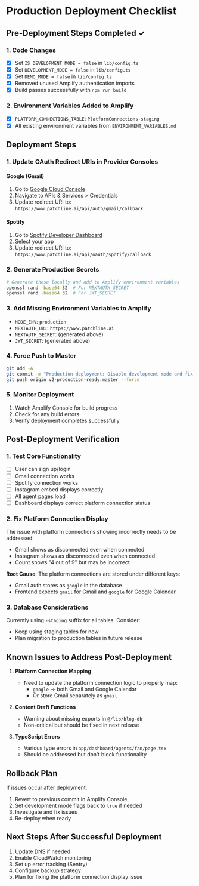 # Production Deployment Checklist

## Pre-Deployment Steps Completed ✓

### 1. Code Changes
- [x] Set `IS_DEVELOPMENT_MODE = false` in `lib/config.ts`
- [x] Set `DEVELOPMENT_MODE = false` in `lib/config.ts`
- [x] Set `DEMO_MODE = false` in `lib/config.ts`
- [x] Removed unused Amplify authentication imports
- [x] Build passes successfully with `npm run build`

### 2. Environment Variables Added to Amplify
- [x] `PLATFORM_CONNECTIONS_TABLE`: `PlatformConnections-staging`
- [x] All existing environment variables from `ENVIRONMENT_VARIABLES.md`

## Deployment Steps

### 1. Update OAuth Redirect URIs in Provider Consoles

#### Google (Gmail)
1. Go to [Google Cloud Console](https://console.cloud.google.com)
2. Navigate to APIs & Services > Credentials
3. Update redirect URI to: `https://www.patchline.ai/api/auth/gmail/callback`

#### Spotify
1. Go to [Spotify Developer Dashboard](https://developer.spotify.com/dashboard)
2. Select your app
3. Update redirect URI to: `https://www.patchline.ai/api/oauth/spotify/callback`

### 2. Generate Production Secrets
```bash
# Generate these locally and add to Amplify environment variables
openssl rand -base64 32  # For NEXTAUTH_SECRET
openssl rand -base64 32  # For JWT_SECRET
```

### 3. Add Missing Environment Variables to Amplify
- `NODE_ENV`: `production`
- `NEXTAUTH_URL`: `https://www.patchline.ai`
- `NEXTAUTH_SECRET`: (generated above)
- `JWT_SECRET`: (generated above)

### 4. Force Push to Master
```bash
git add -A
git commit -m "Production deployment: Disable development mode and fix build issues"
git push origin v2-production-ready:master --force
```

### 5. Monitor Deployment
1. Watch Amplify Console for build progress
2. Check for any build errors
3. Verify deployment completes successfully

## Post-Deployment Verification

### 1. Test Core Functionality
- [ ] User can sign up/login
- [ ] Gmail connection works
- [ ] Spotify connection works
- [ ] Instagram embed displays correctly
- [ ] All agent pages load
- [ ] Dashboard displays correct platform connection status

### 2. Fix Platform Connection Display
The issue with platform connections showing incorrectly needs to be addressed:
- Gmail shows as disconnected even when connected
- Instagram shows as disconnected even when connected
- Count shows "4 out of 9" but may be incorrect

**Root Cause**: The platform connections are stored under different keys:
- Gmail auth stores as `google` in the database
- Frontend expects `gmail` for Gmail and `google` for Google Calendar

### 3. Database Considerations
Currently using `-staging` suffix for all tables. Consider:
- Keep using staging tables for now
- Plan migration to production tables in future release

## Known Issues to Address Post-Deployment

1. **Platform Connection Mapping**
   - Need to update the platform connection logic to properly map:
     - `google` → both Gmail and Google Calendar
     - Or store Gmail separately as `gmail`

2. **Content Draft Functions**
   - Warning about missing exports in `@/lib/blog-db`
   - Non-critical but should be fixed in next release

3. **TypeScript Errors**
   - Various type errors in `app/dashboard/agents/fan/page.tsx`
   - Should be addressed but don't block functionality

## Rollback Plan

If issues occur after deployment:
1. Revert to previous commit in Amplify Console
2. Set development mode flags back to `true` if needed
3. Investigate and fix issues
4. Re-deploy when ready

## Next Steps After Successful Deployment

1. Update DNS if needed
2. Enable CloudWatch monitoring
3. Set up error tracking (Sentry)
4. Configure backup strategy
5. Plan for fixing the platform connection display issue 